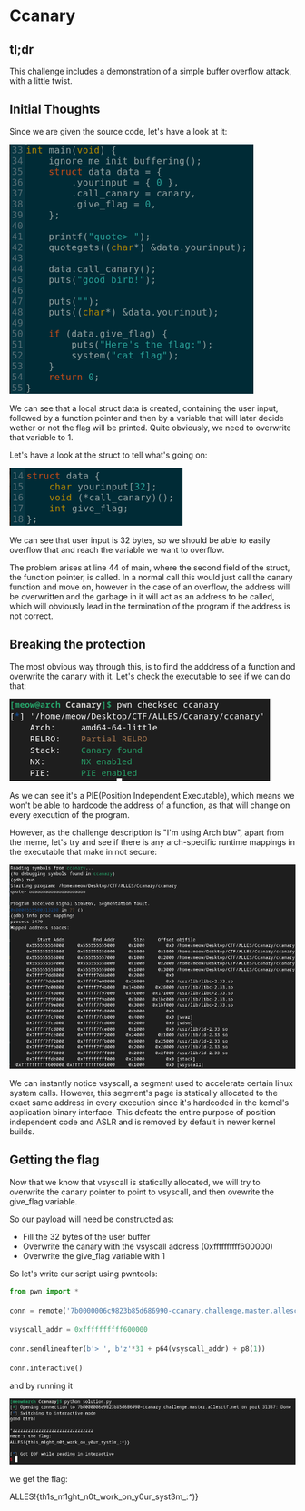 # Ccanary

## tl;dr

This challenge includes a demonstration of a simple buffer overflow attack, with a little twist.

## Initial Thoughts

Since we are given the source code, let's have a look at it:

![Initial Thoughts](./img/initial.png)

We can see that a local struct data is created, containing the user input, followed by a function pointer and then by a variable that will later decide wether or not the flag will be printed. Quite obviously, we need to overwrite that variable to 1.

Let's have a look at the struct to tell what's going on:

![Struct Data](./img/struct.png)

We can see that user input is 32 bytes, so we should be able to easily overflow that and reach the variable we want to overflow.

The problem arises at line 44 of main, where the second field of the struct, the function pointer, is called. In a normal call this would just call the canary function and move on, however in the case of an overflow, the address will be overwritten and the garbage in it will act as an address to be called, which will obviously lead in the termination of the program if the address is not correct.

## Breaking the protection

The most obvious way through this, is to find the adddress of a function and overwrite the canary with it. Let's check the executable to see if we can do that:

![Checksec](./img/checksec.png)

As we can see it's a PIE(Position Independent Executable), which means we won't be able to hardcode the address of a function, as that will change on every execution of the program.

However, as the challenge description is "I'm using Arch btw", apart from the meme, let's try and see if there is any arch-specific runtime mappings in the executable that make in not secure:

![Checksec](./img/mappings.png)

We can instantly notice vsyscall, a segment used to accelerate certain linux system calls. However, this segment's page is statically allocated to the exact same address in every execution since it's hardcoded in the kernel's application binary interface. This defeats the entire purpose of position independent code and ASLR and is removed by default in newer kernel builds.

## Getting the flag

Now that we know that vsyscall is statically allocated, we will try to overwrite the canary pointer to point to vsyscall, and then ovewrite the give_flag variable.

So our payload will need be constructed as:
* Fill the 32 bytes of the user buffer
* Overwrite the canary with the vsyscall address (0xffffffffff600000)
* Overwrite the give_flag variable with 1

So let's write our script using pwntools:

```python
from pwn import *

conn = remote('7b0000006c9823b85d686990-ccanary.challenge.master.allesctf.net', 31337, ssl=True)

vsyscall_addr = 0xffffffffff600000

conn.sendlineafter(b'> ', b'z'*31 + p64(vsyscall_addr) + p8(1))

conn.interactive()
```

and by running it

![Flag](./img/flag.png)

we get the flag:

ALLES!{th1s_m1ght_n0t_work_on_y0ur_syst3m_:^)}
